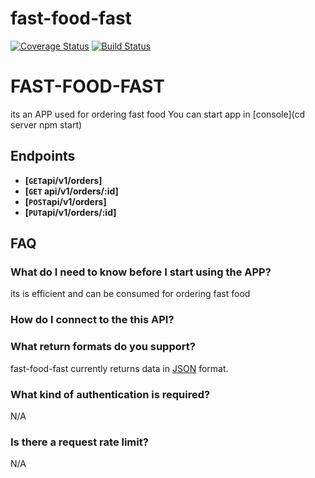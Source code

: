 # fast-food-fast
[![Coverage Status](https://coveralls.io/repos/github/akpante3/fast-food-fast/badge.svg?branch=ch-test-endpoints-%23160431153)](https://coveralls.io/github/akpante3/fast-food-fast?branch=ch-test-endpoints-%23160431153)
[![Build Status](https://travis-ci.org/akpante3/fast-food-fast.svg?branch=ch-test-endpoints-%23160431153)](https://travis-ci.org/akpante3/fast-food-fast)


# FAST-FOOD-FAST
its an APP used for ordering fast food
You can start app in [console](cd server npm start) 


## Endpoints

- **[<code>GET</code>api/v1/orders]**
- **[<code>GET</code> api/v1/orders/:id]**
- **[<code>POST</code>api/v1/orders]**
- **[<code>PUT</code>api/v1/orders/:id]**

## FAQ
### What do I need to know before I start using the APP?
its is efficient and can be consumed for ordering fast food

### How do I connect to the this API?


### What return formats do you support?
fast-food-fast currently returns data in [JSON](http://json.org/ "JSON") format.

### What kind of authentication is required?
N/A

### Is there a request rate limit?
N/A
